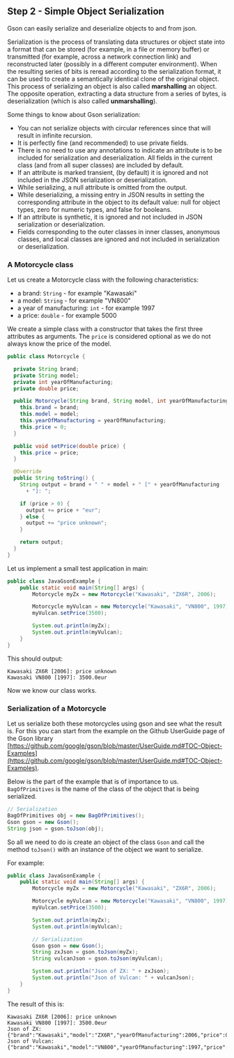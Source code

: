 ## Step 2 - Simple Object Serialization

Gson can easily serialize and deserialize objects to and from json.

Serialization is the process of translating data structures or object state into a format that can be stored (for example, in a file or memory buffer) or transmitted (for example, across a network connection link) and reconstructed later (possibly in a different computer environment). When the resulting series of bits is reread according to the serialization format, it can be used to create a semantically identical clone of the original object. This process of serializing an object is also called **marshalling** an object. The opposite operation, extracting a data structure from a series of bytes, is deserialization (which is also called **unmarshalling**).

Some things to know about Gson serialization:
* You can not serialize objects with circular references since that will result in infinite recursion.
* It is perfectly fine (and recommended) to use private fields.
* There is no need to use any annotations to indicate an attribute is to be included for serialization and deserialization. All fields in the current class (and from all super classes) are included by default.
* If an attribute is marked transient, (by default) it is ignored and not included in the JSON serialization or deserialization.
* While serializing, a null attribute is omitted from the output.
* While deserializing, a missing entry in JSON results in setting the corresponding attribute in the object to its default value: null for object types, zero for numeric types, and false for booleans.
* If an attribute is synthetic, it is ignored and not included in JSON serialization or deserialization.
* Fields corresponding to the outer classes in inner classes, anonymous classes, and local classes are ignored and not included in serialization or deserialization.

### A Motorcycle class

Let us create a Motorcycle class with the following characteristics:
* a brand: `String` - for example "Kawasaki"
* a model: `String` - for example "VN800"
* a year of manufacturing: `int` - for example 1997
* a price: `double` - for example 5000

We create a simple class with a constructor that takes the first three attributes as arguments. The `price` is considered optional as we do not always know the price of the model.

```java
public class Motorcycle {

  private String brand;
  private String model;
  private int yearOfManufacturing;
  private double price;

  public Motorcycle(String brand, String model, int yearOfManufacturing) {
    this.brand = brand;
    this.model = model;
    this.yearOfManufacturing = yearOfManufacturing;
    this.price = 0;
  }

  public void setPrice(double price) {
    this.price = price;
  }

  @Override
  public String toString() {
    String output = brand + " " + model + " [" + yearOfManufacturing
      + "]: ";

    if (price > 0) {
      output += price + "eur";
    } else {
      output += "price unknown";
    }

    return output;
  }
}
```

Let us implement a small test application in main:

```java
public class JavaGsonExample {
    public static void main(String[] args) {
        Motorcycle myZx = new Motorcycle("Kawasaki", "ZX6R", 2006);

        Motorcycle myVulcan = new Motorcycle("Kawasaki", "VN800", 1997);
        myVulcan.setPrice(3500);

        System.out.println(myZx);
        System.out.println(myVulcan);
    }
}
```

This should output:

```text
Kawasaki ZX6R [2006]: price unknown
Kawasaki VN800 [1997]: 3500.0eur
```

Now we know our class works.

### Serialization of a Motorcycle

Let us serialize both these motorcycles using gson and see what the result is. For this you can start from the example on the Github UserGuide page of the Gson library [https://github.com/google/gson/blob/master/UserGuide.md#TOC-Object-Examples](https://github.com/google/gson/blob/master/UserGuide.md#TOC-Object-Examples).

Below is the part of the example that is of importance to us. `BagOfPrimitives` is the name of the class of the object that is being serialized.
```java
// Serialization
BagOfPrimitives obj = new BagOfPrimitives();
Gson gson = new Gson();
String json = gson.toJson(obj);  
```

So all we need to do is create an object of the class `Gson` and call the method `toJson()` with an instance of the object we want to serialize.

For example:

```java
public class JavaGsonExample {
    public static void main(String[] args) {
        Motorcycle myZx = new Motorcycle("Kawasaki", "ZX6R", 2006);

        Motorcycle myVulcan = new Motorcycle("Kawasaki", "VN800", 1997);
        myVulcan.setPrice(3500);

        System.out.println(myZx);
        System.out.println(myVulcan);

        // Serialization
        Gson gson = new Gson();
        String zxJson = gson.toJson(myZx);  
        String vulcanJson = gson.toJson(myVulcan);

        System.out.println("Json of ZX: " + zxJson);
        System.out.println("Json of Vulcan: " + vulcanJson);
    }
}
```

The result of this is:

```text
Kawasaki ZX6R [2006]: price unknown
Kawasaki VN800 [1997]: 3500.0eur
Json of ZX: {"brand":"Kawasaki","model":"ZX6R","yearOfManufacturing":2006,"price":0.0}
Json of Vulcan: {"brand":"Kawasaki","model":"VN800","yearOfManufacturing":1997,"price":3500.0}
```

